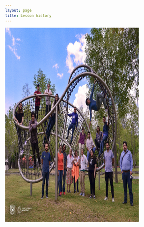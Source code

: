 ```yaml
---
layout: page
title: Lesson history
---
```



<a href="../fig/2022hackaton.jpg">
  <img src="../fig/2022hackaton.jpg" width="435" height="631" alt="Containers and clouds are good practices for Repetibility." />
</a>
